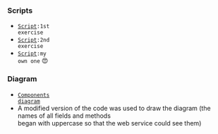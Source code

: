 ### Scripts
 - <code><a href="https://github.com/AlexShopiak/kpi-lab3/blob/main/scripts/task1.sh">Script</a>:1st exercise</code>
 - <code><a href="https://github.com/AlexShopiak/kpi-lab3/blob/main/scripts/task2.sh">Script</a>:2nd exercise</code>
 - <code><a href="https://github.com/AlexShopiak/kpi-lab3/blob/main/scripts/task3.sh">Script</a>:my own one</code> :heart_eyes:
### Diagram
 - <code><a href="https://github.com/AlexShopiak/kpi-lab3/blob/main/components.pdf">Components diagram</a></code>
 - A modified version of the code was used to draw the diagram (the names of all fields and methods   
   began with uppercase so that the web service could see them)  
